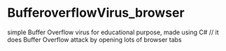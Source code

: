 # BufferoverflowVirus_browser
simple Buffer Overflow virus for educational purpose, made using C# // it does Buffer Overflow attack by opening lots of browser tabs
